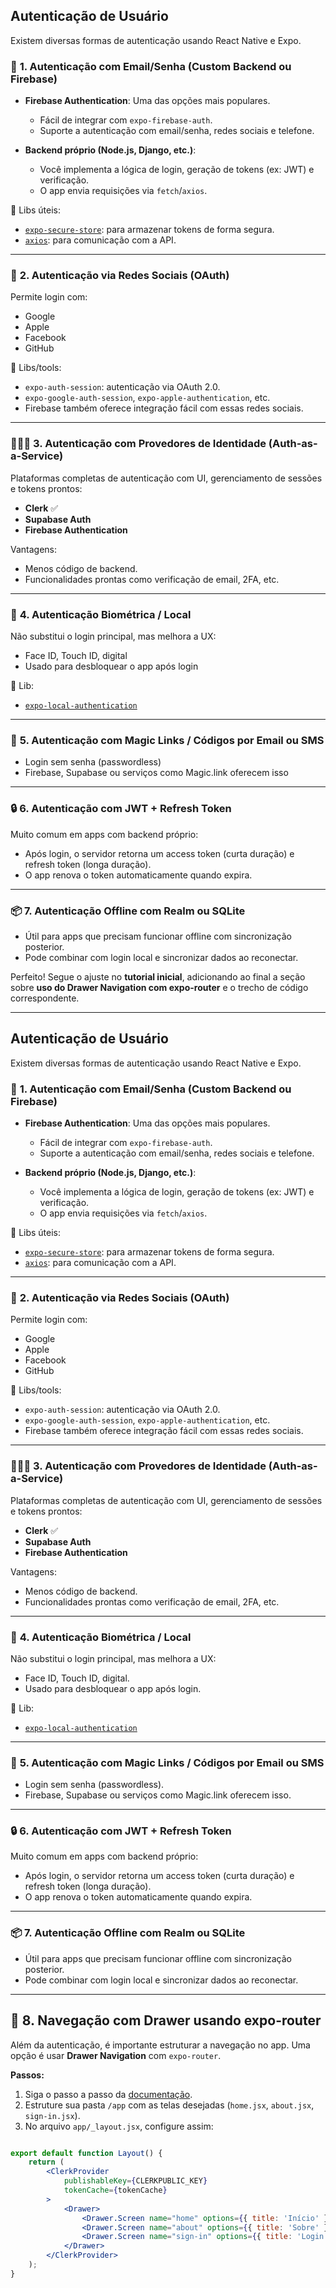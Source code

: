 ## Autenticação de Usuário

Existem diversas formas de autenticação usando React Native e Expo.

### 🔐 **1. Autenticação com Email/Senha (Custom Backend ou Firebase)**

* **Firebase Authentication**: Uma das opções mais populares.

  * Fácil de integrar com `expo-firebase-auth`.
  * Suporte a autenticação com email/senha, redes sociais e telefone.
* **Backend próprio (Node.js, Django, etc.)**:

  * Você implementa a lógica de login, geração de tokens (ex: JWT) e verificação.
  * O app envia requisições via `fetch`/`axios`.

🔧 Libs úteis:

* [`expo-secure-store`](https://docs.expo.dev/versions/latest/sdk/securestore/): para armazenar tokens de forma segura.
* [`axios`](https://axios-http.com/): para comunicação com a API.

---

### 🪪 **2. Autenticação via Redes Sociais (OAuth)**

Permite login com:

* Google
* Apple
* Facebook
* GitHub

🔧 Libs/tools:

* `expo-auth-session`: autenticação via OAuth 2.0.
* `expo-google-auth-session`, `expo-apple-authentication`, etc.
* Firebase também oferece integração fácil com essas redes sociais.

---

### 🧑‍🤝‍🧑 **3. Autenticação com Provedores de Identidade (Auth-as-a-Service)**

Plataformas completas de autenticação com UI, gerenciamento de sessões e tokens prontos:

* **Clerk** ✅
* **Supabase Auth**
* **Firebase Authentication**

Vantagens:

* Menos código de backend.
* Funcionalidades prontas como verificação de email, 2FA, etc.

---

### 📱 **4. Autenticação Biométrica / Local**

Não substitui o login principal, mas melhora a UX:

* Face ID, Touch ID, digital
* Usado para desbloquear o app após login

🔧 Lib:

* [`expo-local-authentication`](https://docs.expo.dev/versions/latest/sdk/local-authentication/)

---

### 🔁 **5. Autenticação com Magic Links / Códigos por Email ou SMS**

* Login sem senha (passwordless)
* Firebase, Supabase ou serviços como Magic.link oferecem isso

---

### 🔒 **6. Autenticação com JWT + Refresh Token**

Muito comum em apps com backend próprio:

* Após login, o servidor retorna um access token (curta duração) e refresh token (longa duração).
* O app renova o token automaticamente quando expira.

---

### 📦 **7. Autenticação Offline com Realm ou SQLite**

* Útil para apps que precisam funcionar offline com sincronização posterior.
* Pode combinar com login local e sincronizar dados ao reconectar.

Perfeito! Segue o ajuste no **tutorial inicial**, adicionando ao final a seção sobre **uso do Drawer Navigation com expo-router** e o trecho de código correspondente.

---

## Autenticação de Usuário

Existem diversas formas de autenticação usando React Native e Expo.

### 🔐 **1. Autenticação com Email/Senha (Custom Backend ou Firebase)**

* **Firebase Authentication**: Uma das opções mais populares.

  * Fácil de integrar com `expo-firebase-auth`.
  * Suporte a autenticação com email/senha, redes sociais e telefone.
* **Backend próprio (Node.js, Django, etc.)**:

  * Você implementa a lógica de login, geração de tokens (ex: JWT) e verificação.
  * O app envia requisições via `fetch`/`axios`.

🔧 Libs úteis:

* [`expo-secure-store`](https://docs.expo.dev/versions/latest/sdk/securestore/): para armazenar tokens de forma segura.
* [`axios`](https://axios-http.com/): para comunicação com a API.

---

### 🪪 **2. Autenticação via Redes Sociais (OAuth)**

Permite login com:

* Google
* Apple
* Facebook
* GitHub

🔧 Libs/tools:

* `expo-auth-session`: autenticação via OAuth 2.0.
* `expo-google-auth-session`, `expo-apple-authentication`, etc.
* Firebase também oferece integração fácil com essas redes sociais.

---

### 🧑‍🤝‍🧑 **3. Autenticação com Provedores de Identidade (Auth-as-a-Service)**

Plataformas completas de autenticação com UI, gerenciamento de sessões e tokens prontos:

* **Clerk** ✅
* **Supabase Auth**
* **Firebase Authentication**

Vantagens:

* Menos código de backend.
* Funcionalidades prontas como verificação de email, 2FA, etc.

---

### 📱 **4. Autenticação Biométrica / Local**

Não substitui o login principal, mas melhora a UX:

* Face ID, Touch ID, digital.
* Usado para desbloquear o app após login.

🔧 Lib:

* [`expo-local-authentication`](https://docs.expo.dev/versions/latest/sdk/local-authentication/)

---

### 🔁 **5. Autenticação com Magic Links / Códigos por Email ou SMS**

* Login sem senha (passwordless).
* Firebase, Supabase ou serviços como Magic.link oferecem isso.

---

### 🔒 **6. Autenticação com JWT + Refresh Token**

Muito comum em apps com backend próprio:

* Após login, o servidor retorna um access token (curta duração) e refresh token (longa duração).
* O app renova o token automaticamente quando expira.

---

### 📦 **7. Autenticação Offline com Realm ou SQLite**

* Útil para apps que precisam funcionar offline com sincronização posterior.
* Pode combinar com login local e sincronizar dados ao reconectar.

---

## 🧭 **8. Navegação com Drawer usando expo-router**

Além da autenticação, é importante estruturar a navegação no app. Uma opção é usar **Drawer Navigation** com `expo-router`.

**Passos:**

1. Siga o passo a passo da [documentação](https://docs.expo.dev/router/advanced/drawer/).
2. Estruture sua pasta `/app` com as telas desejadas (`home.jsx`, `about.jsx`, `sign-in.jsx`).
3. No arquivo `app/_layout.jsx`, configure assim:

```jsx

export default function Layout() {
    return (
        <ClerkProvider
            publishableKey={CLERKPUBLIC_KEY}
            tokenCache={tokenCache}
        >
            <Drawer>
                <Drawer.Screen name="home" options={{ title: 'Início' }} />
                <Drawer.Screen name="about" options={{ title: 'Sobre' }} />
                <Drawer.Screen name="sign-in" options={{ title: 'Login' }} />
            </Drawer>
        </ClerkProvider>
    );
}
```
